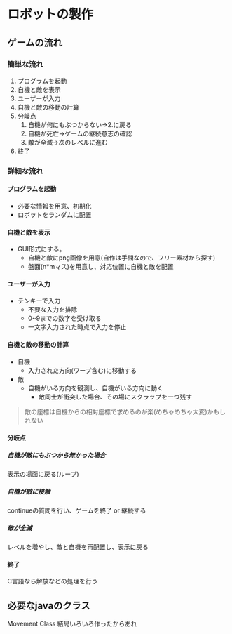 # ロボットの製作
## ゲームの流れ
### 簡単な流れ
1. プログラムを起動
2. 自機と敵を表示
3. ユーザーが入力
4. 自機と敵の移動の計算
5. 分岐点
   1. 自機が何にもぶつからない→2.に戻る
   2. 自機が死亡→ゲームの継続意志の確認
   3. 敵が全滅→次のレベルに進む
6. 終了

### 詳細な流れ
#### プログラムを起動
- 必要な情報を用意、初期化
- ロボットをランダムに配置

#### 自機と敵を表示
- GUI形式にする。
  - 自機と敵にpng画像を用意(自作は手間なので、フリー素材から探す)
  - 盤面(n*mマス)を用意し、対応位置に自機と敵を配置

#### ユーザーが入力
- テンキーで入力
  - 不要な入力を排除
  - 0~9までの数字を受け取る
  - 一文字入力された時点で入力を停止

#### 自機と敵の移動の計算
- 自機
  - 入力された方向(ワープ含む)に移動する
- 敵
  - 自機がいる方向を観測し、自機がいる方向に動く
    - 敵同士が衝突した場合、その場にスクラップを一つ残す

> 敵の座標は自機からの相対座標で求めるのが楽(めちゃめちゃ大変)かもしれない

#### 分岐点
##### 自機が敵にもぶつから無かった場合
表示の場面に戻る(ループ)

##### 自機が敵に接触
continueの質問を行い、ゲームを終了 or 継続する

##### 敵が全滅
レベルを増やし、敵と自機を再配置し、表示に戻る

#### 終了
C言語なら解放などの処理を行う

## 必要なjavaのクラス
Movement Class
結局いろいろ作ったからあれ